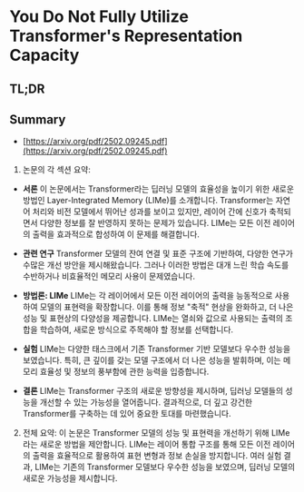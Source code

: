 # You Do Not Fully Utilize Transformer's Representation Capacity
## TL;DR
## Summary
- [https://arxiv.org/pdf/2502.09245.pdf](https://arxiv.org/pdf/2502.09245.pdf)

1. 논문의 각 섹션 요약:

- **서론**
  이 논문에서는 Transformer라는 딥러닝 모델의 효율성을 높이기 위한 새로운 방법인 Layer-Integrated Memory (LIMe)를 소개합니다. Transformer는 자연어 처리와 비전 모델에서 뛰어난 성과를 보이고 있지만, 레이어 간에 신호가 축적되면서 다양한 정보를 잘 반영하지 못하는 문제가 있습니다. LIMe는 모든 이전 레이어의 출력을 효과적으로 합성하여 이 문제를 해결합니다.

- **관련 연구**
  Transformer 모델의 잔여 연결 및 표준 구조에 기반하여, 다양한 연구가 수많은 개선 방안을 제시해왔습니다. 그러나 이러한 방법은 대개 느린 학습 속도를 수반하거나 비효율적인 메모리 사용이 문제였습니다.

- **방법론: LIMe**
  LIMe는 각 레이어에서 모든 이전 레이어의 출력을 능동적으로 사용하여 모델의 표현력을 확장합니다. 이를 통해 정보 "축적" 현상을 완화하고, 더 나은 성능 및 표현상의 다양성을 제공합니다. LIMe는 열쇠와 값으로 사용되는 출력의 조합을 학습하여, 새로운 방식으로 주목해야 할 정보를 선택합니다.

- **실험**
  LIMe는 다양한 태스크에서 기존 Transformer 기반 모델보다 우수한 성능을 보였습니다. 특히, 큰 깊이를 갖는 모델 구조에서 더 나은 성능을 발휘하며, 이는 메모리 효율성 및 정보의 풍부함에 관한 능력을 입증합니다.

- **결론**
  LIMe는 Transformer 구조의 새로운 방향성을 제시하며, 딥러닝 모델들의 성능을 개선할 수 있는 가능성을 열어줍니다. 결과적으로, 더 깊고 강건한 Transformer를 구축하는 데 있어 중요한 토대를 마련했습니다.

2. 전체 요약:
이 논문은 Transformer 모델의 성능 및 표현력을 개선하기 위해 LIMe라는 새로운 방법을 제안합니다. LIMe는 레이어 통합 구조를 통해 모든 이전 레이어의 출력을 효율적으로 활용하여 표현 변형과 정보 손실을 방지합니다. 여러 실험 결과, LIMe는 기존의 Transformer 모델보다 우수한 성능을 보였으며, 딥러닝 모델의 새로운 가능성을 제시합니다.
